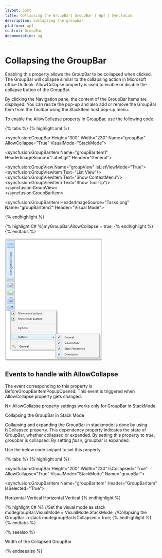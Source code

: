 ```yaml
---
layout: post
title: Collapsing the GroupBar| GroupBar | Wpf | Syncfusion
description: collapsing the groupbar
platform: wpf
control: GroupBar
documentation: ug
---
```


# Collapsing the GroupBar

Enabling this property allows the GroupBar to be collapsed when clicked. The GroupBar will collapse similar to the collapsing action in Microsoft office Outlook. AllowCollapse property is used to enable or disable the collapse button of the GroupBar.

By clicking the Navigation pane, the content of the GroupBar Items are displayed. You can resize the pop-up and also add or remove the GroupBar Item from the Toolbar using the StackItem host pop-up menu.

To enable the AllowCollapse property in GroupBar, use the following code.

{% tabs %}
{% highlight xml %}
<!-- Adding GroupBar that has allow collapse property to true -->
<syncfusion:GroupBar Height="300" Width="230" Name="groupBar" AllowCollapse="True" VisualMode="StackMode"> 
   <!-- Adding GroupBarItem -->   
   <syncfusion:GroupBarItem Name="groupBarItem1" HeaderImageSource="Label.gif" Header="General">  
   <!-- Adding content for GroupBar item using GroupView -->   
   <syncfusion:GroupView Name="groupView" IsListViewMode="True">  
   <syncfusion:GroupViewItem Text="List View"/>      
   <syncfusion:GroupViewItem Text="Show ContextMenu"/>    
   <syncfusion:GroupViewItem Text="Show ToolTip"/>     
   </syncfusion:GroupView>   
   </syncfusion:GroupBarItem> 
   <!-- Adding GroupBarItem --> 
   <syncfusion:GroupBarItem HeaderImageSource="Tasks.png" Name="groupBarItem2" Header="Visual Mode">   
   <!-- Adding content for GroupBar item using GroupView -->      <syncfusion:GroupView>        <syncfusion:GroupViewItem Text="Default"/>        <syncfusion:GroupViewItem Text="Multiple Expansion"/>        <syncfusion:GroupViewItem Text="StackMode"/>      </syncfusion:GroupView>    </syncfusion:GroupBarItem>    <!-- Adding GroupBarItem -->    <syncfusion:GroupBarItem HeaderImageSource="Notes.png" Name="groupBarItem3" Header="State Persistence">      <!-- Adding content for GroupBar item using GroupView -->      <syncfusion:GroupView>        <syncfusion:GroupViewItem Text="Save State"/>        <syncfusion:GroupViewItem Text="Load State"/>        <syncfusion:GroupViewItem Text="Reset State"/>      </syncfusion:GroupView>    </syncfusion:GroupBarItem>  </syncfusion:GroupBar>{% endhighlight %}

{% highlight C# %}myGroupBar.AllowCollapse = true;
{% endhighlight %}
{% endtabs %}




![](Collapsing-the-GroupBar_images/Collapsing-the-GroupBar_img1.jpeg)





## Events to handle with AllowCollapse

The event corresponding to this property is BeforeGroupBarItemPopupOpened. This event is triggered when AllowCollapse property gets changed.

N> AllowCollapse property settings works only for GroupBar in StackMode.

Collapsing the GroupBar in Stack Mode

Collapsing and expanding the GroupBar in stackmode is done by using IsCollapsed property. This dependency property indicates the state of GroupBar, whether collapsed or expanded. By setting this property to _true_, groupbar is collapsed. By setting _false_, groupbar is expanded. 

Use the below code snippet to set this property.


{% tabs %}
{% highlight xml %}
<!-- Adding GroupBar -->
<syncfusion:GroupBar Height="200" Width="230" IsCollapsed="True" AllowCollapse="True" VisualMode="StackMode" Name="groupBar">  
<!-- Adding GroupBarItem -->  
<syncfusion:GroupBarItem Name="groupBarItem" Header="GroupBarItem" IsSelected="True">  
  <!-- Adding content for GroupBar item using panel --> 
  <StackPanel Orientation="Vertical">     
  <TextBlock Text="GroupBar Orientation" Margin="4,4,2,2"/>   
  <RadioButton IsChecked="True" Margin="4,2,2,2">Horizontal</RadioButton>  
  <RadioButton Margin="4,2,2,2">Vertical</RadioButton>  
  <TextBlock Text="GroupView Orientation" Margin="4,4,2,2"/> 
  <RadioButton Margin="4,2,2,2">Horizontal</RadioButton>     
  <RadioButton IsChecked="True" Margin="4,2,2,2">Vertical</RadioButton>  
  </StackPanel>  </syncfusion:GroupBarItem>  <!-- Adding GroupBarItem -->
  <syncfusion:GroupBarItem Name="groupBarItem1" HeaderImageSource="Label.gif" Header="General">  
  <!-- Adding content for GroupBar item using GroupView -->   
  <syncfusion:GroupView Name="groupView" IsListViewMode="True">    
  <syncfusion:GroupViewItem Text="List View"/>     
  <syncfusion:GroupViewItem Text="Show ContextMenu"/>  
  <syncfusion:GroupViewItem Text="Show ToolTip"/>   
  </syncfusion:GroupView>  
  </syncfusion:GroupBarItem>
  </syncfusion:GroupBar>
  {% endhighlight %}

{% highlight C# %}
//Set the visual mode as stack modegroupBar.VisualMode = VisualMode.StackMode;
//Collapsing the GroupBar in stack modegroupBar.IsCollapsed = true;
{% endhighlight %}
{% endtabs %}

{% seealso %}

Width of the Collapsed GroupBar

{% endseealso %}